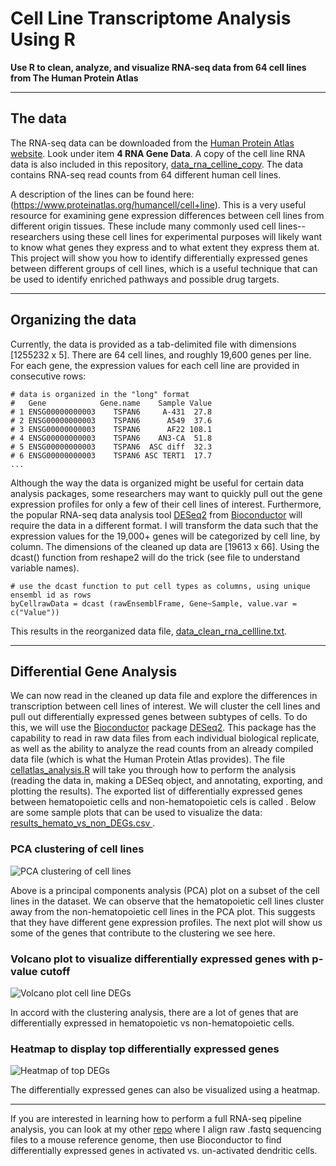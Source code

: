 # Cell Line Transcriptome Analysis Using R

**Use R to clean, analyze, and visualize RNA-seq data from 64 cell lines from The Human Protein Atlas**

---
## The data

The RNA-seq data can be downloaded from the [Human Protein Atlas website](https://www.proteinatlas.org/about/download). Look under item **4 RNA Gene Data**. A copy of the cell line RNA data is also included in this repository,  [data_rna_celline_copy](https://github.com/erilu/R-Cell-Line-Transcriptome-Analysis/blob/master/data_rna_celline_copy.tsv). The data contains RNA-seq read counts from 64 different human cell lines.

A description of the lines can be found here: (https://www.proteinatlas.org/humancell/cell+line). This is a very useful resource for examining gene expression differences between cell lines from different origin tissues. These include many commonly used cell lines--researchers using these cell lines for experimental purposes will likely want to know what genes they express and to what extent they express them at. This project will show you how to identify differentially expressed genes between different groups of cell lines, which is a useful technique that can be used to identify enriched pathways and possible drug targets.

---
## Organizing the data

Currently, the data is provided as a tab-delimited file with dimensions [1255232 x 5]. There are 64 cell lines, and roughly 19,600 genes per line. For each gene, the expression values for each cell line are provided in consecutive rows:

```
# data is organized in the "long" format
#   Gene            Gene.name    Sample Value
# 1 ENSG00000000003    TSPAN6     A-431  27.8
# 2 ENSG00000000003    TSPAN6      A549  37.6
# 3 ENSG00000000003    TSPAN6      AF22 108.1
# 4 ENSG00000000003    TSPAN6    AN3-CA  51.8
# 5 ENSG00000000003    TSPAN6  ASC diff  32.3
# 6 ENSG00000000003    TSPAN6 ASC TERT1  17.7
...
```

Although the way the data is organized might be useful for certain data analysis packages, some researchers may want to quickly pull out the gene expression profiles for only a few of their cell lines of interest. Furthermore, the popular RNA-seq data analysis tool [DESeq2](https://bioconductor.org/packages/release/bioc/html/DESeq2.html) from [Bioconductor](https://www.bioconductor.org/help/workflows/rnaseqGene/) will require the data in a different format. I will transform the data such that the expression values for the 19,000+ genes will be categorized by cell line, by column. The dimensions of the cleaned up data are [19613 x 66]. Using the dcast() function from reshape2 will do the trick (see file to understand variable names).

```
# use the dcast function to put cell types as columns, using unique ensembl id as rows
byCellrawData = dcast (rawEnsemblFrame, Gene~Sample, value.var = c("Value"))
```
This results in the reorganized data file, [data_clean_rna_cellline.txt](https://github.com/erilu/R-Cell-Line-Transcriptome-Analysis/blob/master/data_clean_rna_cellline.txt).

---

## Differential Gene Analysis

We can now read in the cleaned up data file and explore the differences in transcription between cell lines of interest. We will cluster the cell lines and pull out differentially expressed genes between subtypes of cells. To do this, we will use the [Bioconductor](https://www.bioconductor.org/help/workflows/rnaseqGene/) package [DESeq2](https://bioconductor.org/packages/release/bioc/html/DESeq2.html). This package has the capability to read in raw data files from each individual biological replicate, as well as the ability to analyze the read counts from an already compiled data file (which is what the Human Protein Atlas provides). The file [cellatlas_analysis.R](https://github.com/erilu/R-Cell-Line-Transcriptome-Analysis/blob/master/cellatlas_analysis.R) will take you through how to perform the analysis (reading the data in, making a DESeq object, and annotating, exporting, and plotting the results). The exported list of differentially expressed genes between hematopoietic cells and non-hematopoietic cels is called . Below are some sample plots that can be used to visualize the data: [results_hemato_vs_non_DEGs.csv	](https://github.com/erilu/R-Cell-Line-Transcriptome-Analysis/blob/master/results_hemato_vs_non_DEGs.csv).

### PCA clustering of cell lines

![PCA clustering of cell lines](https://github.com/erilu/R-Cell-Line-Transcriptome-Analysis/blob/master/results_PCA_cluster_hemato_vs_non.png)

Above is a principal components analysis (PCA) plot on a subset of the cell lines in the dataset. We can observe that the hematopoietic cell lines cluster away from the non-hematopoietic cell lines in the PCA plot. This suggests that they have different gene expression profiles. The next plot will show us some of the genes that contribute to the clustering we see here.

### Volcano plot to visualize differentially expressed genes with p-value cutoff

![Volcano plot cell line DEGs](https://github.com/erilu/R-Cell-Line-Transcriptome-Analysis/blob/master/results_volcano_plot_DEGs.png)

In accord with the clustering analysis, there are a lot of genes that are differentially expressed in hematopoietic vs non-hematopoietic cells.

### Heatmap to display top differentially expressed genes

![Heatmap of top DEGs](https://github.com/erilu/R-Cell-Line-Transcriptome-Analysis/blob/master/results_heatmap_top50_DEGs_ggplot2.png)

The differentially expressed genes can also be visualized using a heatmap.

---

If you are interested in learning how to perform a full RNA-seq pipeline analysis, you can look at my other [repo](https://github.com/erilu/Complete-RNA-seq-Pipeline-Transcriptome-Analysis) where I align raw .fastq sequencing files to a mouse reference genome, then use Bioconductor to find differentially expressed genes in activated vs. un-activated dendritic cells.
